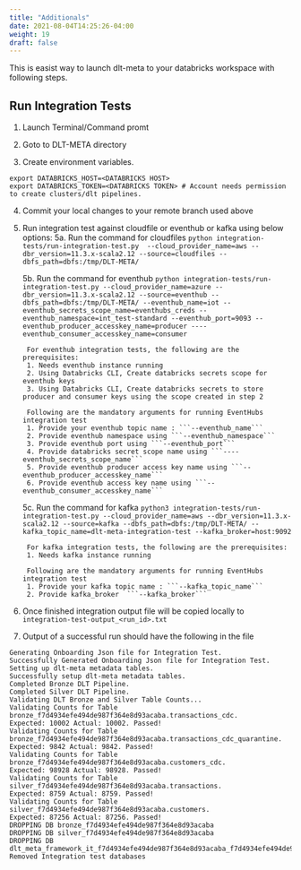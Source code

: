 ```yaml
---
title: "Additionals"
date: 2021-08-04T14:25:26-04:00
weight: 19
draft: false
---
```

 This is easist way to launch dlt-meta to your databricks workspace with following steps.

## Run Integration Tests
1. Launch Terminal/Command promt

2. Goto to DLT-META directory

3. Create environment variables.

```
export DATABRICKS_HOST=<DATABRICKS HOST>
export DATABRICKS_TOKEN=<DATABRICKS TOKEN> # Account needs permission to create clusters/dlt pipelines.
```

4. Commit your local changes to your remote branch used above

5. Run integration test against cloudfile or eventhub or kafka using below options:
    5a. Run the command for cloudfiles ```python integration-tests/run-integration-test.py  --cloud_provider_name=aws --dbr_version=11.3.x-scala2.12 --source=cloudfiles --dbfs_path=dbfs:/tmp/DLT-META/```

    5b. Run the command for eventhub ```python integration-tests/run-integration-test.py --cloud_provider_name=azure --dbr_version=11.3.x-scala2.12 --source=eventhub --dbfs_path=dbfs:/tmp/DLT-META/ --eventhub_name=iot --eventhub_secrets_scope_name=eventhubs_creds --eventhub_namespace=int_test-standard --eventhub_port=9093 --eventhub_producer_accesskey_name=producer ----eventhub_consumer_accesskey_name=consumer```

        For eventhub integration tests, the following are the prerequisites:
        1. Needs eventhub instance running
        2. Using Databricks CLI, Create databricks secrets scope for eventhub keys
        3. Using Databricks CLI, Create databricks secrets to store producer and consumer keys using the scope created in step 2 

        Following are the mandatory arguments for running EventHubs integration test
        1. Provide your eventhub topic name : ```--eventhub_name```
        2. Provide eventhub namespace using ```--eventhub_namespace```
        3. Provide eventhub port using ```--eventhub_port```
        4. Provide databricks secret scope name using ```----eventhub_secrets_scope_name```
        5. Provide eventhub producer access key name using ```--eventhub_producer_accesskey_name```
        6. Provide eventhub access key name using ```--eventhub_consumer_accesskey_name```


    5c. Run the command for kafka ```python3 integration-tests/run-integration-test.py --cloud_provider_name=aws --dbr_version=11.3.x-scala2.12 --source=kafka --dbfs_path=dbfs:/tmp/DLT-META/ --kafka_topic_name=dlt-meta-integration-test --kafka_broker=host:9092```

        For kafka integration tests, the following are the prerequisites:
        1. Needs kafka instance running

        Following are the mandatory arguments for running EventHubs integration test
        1. Provide your kafka topic name : ```--kafka_topic_name```
        2. Provide kafka_broker  ```--kafka_broker```

6. Once finished integration output file will be copied locally to 
```integration-test-output_<run_id>.txt```

7. Output of a successful run should have the following in the file 
```
Generating Onboarding Json file for Integration Test.
Successfully Generated Onboarding Json file for Integration Test.
Setting up dlt-meta metadata tables.
Successfully setup dlt-meta metadata tables.
Completed Bronze DLT Pipeline.
Completed Silver DLT Pipeline.
Validating DLT Bronze and Silver Table Counts...
Validating Counts for Table bronze_f7d4934efe494de987f364e8d93acaba.transactions_cdc.
Expected: 10002 Actual: 10002. Passed!
Validating Counts for Table bronze_f7d4934efe494de987f364e8d93acaba.transactions_cdc_quarantine.
Expected: 9842 Actual: 9842. Passed!
Validating Counts for Table bronze_f7d4934efe494de987f364e8d93acaba.customers_cdc.
Expected: 98928 Actual: 98928. Passed!
Validating Counts for Table silver_f7d4934efe494de987f364e8d93acaba.transactions.
Expected: 8759 Actual: 8759. Passed!
Validating Counts for Table silver_f7d4934efe494de987f364e8d93acaba.customers.
Expected: 87256 Actual: 87256. Passed!
DROPPING DB bronze_f7d4934efe494de987f364e8d93acaba
DROPPING DB silver_f7d4934efe494de987f364e8d93acaba
DROPPING DB dlt_meta_framework_it_f7d4934efe494de987f364e8d93acaba_f7d4934efe494de987f364e8d93acaba
Removed Integration test databases
```